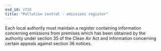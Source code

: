 ```yaml
---
esd_id: 2718
title: "Pollution control - emissions register"
---
```


Each local authority must maintain a register containing information concerning emissions from premises which has been obtained by the authority under section 35 of the Clean Air Act and information concerning certain appeals against section 36 notices.

